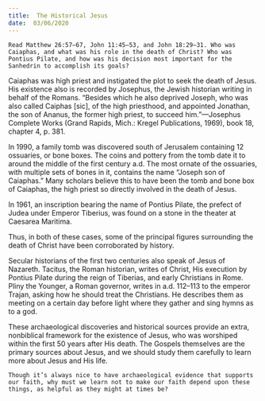 ```yaml
---
title:  The Historical Jesus
date:  03/06/2020
---
```


`Read Matthew 26:57–67, John 11:45–53, and John 18:29–31. Who was Caiaphas, and what was his role in the death of Christ? Who was Pontius Pilate, and how was his decision most important for the Sanhedrin to accomplish its goals?`

Caiaphas was high priest and instigated the plot to seek the death of Jesus. His existence also is recorded by Josephus, the Jewish historian writing in behalf of the Romans. “Besides which he also deprived Joseph, who was also called Caiphas [sic], of the high priesthood, and appointed Jonathan, the son of Ananus, the former high priest, to succeed him.”—Josephus Complete Works (Grand Rapids, Mich.: Kregel Publications, 1969), book 18, chapter 4, p. 381.

In 1990, a family tomb was discovered south of Jerusalem containing 12 ossuaries, or bone boxes. The coins and pottery from the tomb date it to around the middle of the first century a.d. The most ornate of the ossuaries, with multiple sets of bones in it, contains the name “Joseph son of Caiaphas.” Many scholars believe this to have been the tomb and bone box of Caiaphas, the high priest so directly involved in the death of Jesus.

In 1961, an inscription bearing the name of Pontius Pilate, the prefect of Judea under Emperor Tiberius, was found on a stone in the theater at Caesarea Maritima.

Thus, in both of these cases, some of the principal figures surrounding the death of Christ have been corroborated by history.

Secular historians of the first two centuries also speak of Jesus of Nazareth. Tacitus, the Roman historian, writes of Christ, His execution by Pontius Pilate during the reign of Tiberias, and early Christians in Rome. Pliny the Younger, a Roman governor, writes in a.d. 112–113 to the emperor Trajan, asking how he should treat the Christians. He describes them as meeting on a certain day before light where they gather and sing hymns as to a god.

These archaeological discoveries and historical sources provide an extra, nonbiblical framework for the existence of Jesus, who was worshiped within the first 50 years after His death. The Gospels themselves are the primary sources about Jesus, and we should study them carefully to learn more about Jesus and His life.

`Though it’s always nice to have archaeological evidence that supports our faith, why must we learn not to make our faith depend upon these things, as helpful as they might at times be?`